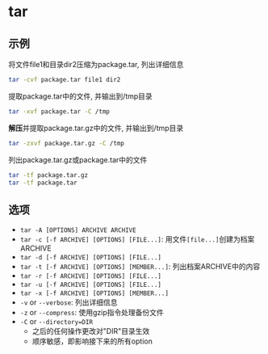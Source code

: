 # tar

## 示例

将文件file1和目录dir2压缩为package.tar, 列出详细信息

```bash
tar -cvf package.tar file1 dir2
```

提取package.tar中的文件, 并输出到/tmp目录

```bash
tar -xvf package.tar -C /tmp
```

**解压**并提取package.tar.gz中的文件, 并输出到/tmp目录

```bash
tar -zxvf package.tar.gz -C /tmp
```

列出package.tar.gz或package.tar中的文件

```bash
tar -tf package.tar.gz
tar -tf package.tar
```

## 选项

- `tar -A [OPTIONS] ARCHIVE ARCHIVE`
- `tar -c [-f ARCHIVE] [OPTIONS] [FILE...]`: 用文件`[file...]`创建为档案ARCHIVE
- `tar -d [-f ARCHIVE] [OPTIONS] [FILE...]`
- `tar -t [-f ARCHIVE] [OPTIONS] [MEMBER...]`: 列出档案ARCHIVE中的内容
- `tar -r [-f ARCHIVE] [OPTIONS] [FILE...]`
- `tar -u [-f ARCHIVE] [OPTIONS] [FILE...]`
- `tar -x [-f ARCHIVE] [OPTIONS] [MEMBER...]`
- `-v` or `--verbose`: 列出详细信息
- `-z` or `--compress`: 使用gzip指令处理备份文件
- `-C` or `--directory=DIR`
  - 之后的任何操作更改对"DIR"目录生效
  - 顺序敏感，即影响接下来的所有option
